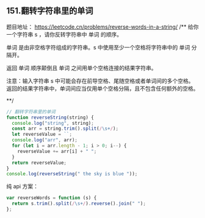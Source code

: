 ## 151.翻转字符串里的单词

题目地址： https://leetcode.cn/problems/reverse-words-in-a-string/
/\*\*
给你一个字符串 s ，请你反转字符串中 单词 的顺序。

单词 是由非空格字符组成的字符串。s 中使用至少一个空格将字符串中的 单词 分隔开。

返回 单词 顺序颠倒且 单词 之间用单个空格连接的结果字符串。

注意：输入字符串 s 中可能会存在前导空格、尾随空格或者单词间的多个空格。返回的结果字符串中，单词间应当仅用单个空格分隔，且不包含任何额外的空格。

\*\*/

```js
// 翻转字符串里的单词
function reverseString(string) {
  console.log("string", string);
  const arr = string.trim().split(/\s+/);
  let reverseValue = ``;
  console.log("arr", arr);
  for (let i = arr.length - 1; i > 0; i--) {
    reverseValue += arr[i] + " ";
  }
  return reverseValue;
}
console.log(reverseString(" the sky is blue "));
```

纯 api 方案：

```js
var reverseWords = function (s) {
  return s.trim().split(/\s+/).reverse().join(" ");
};
```
